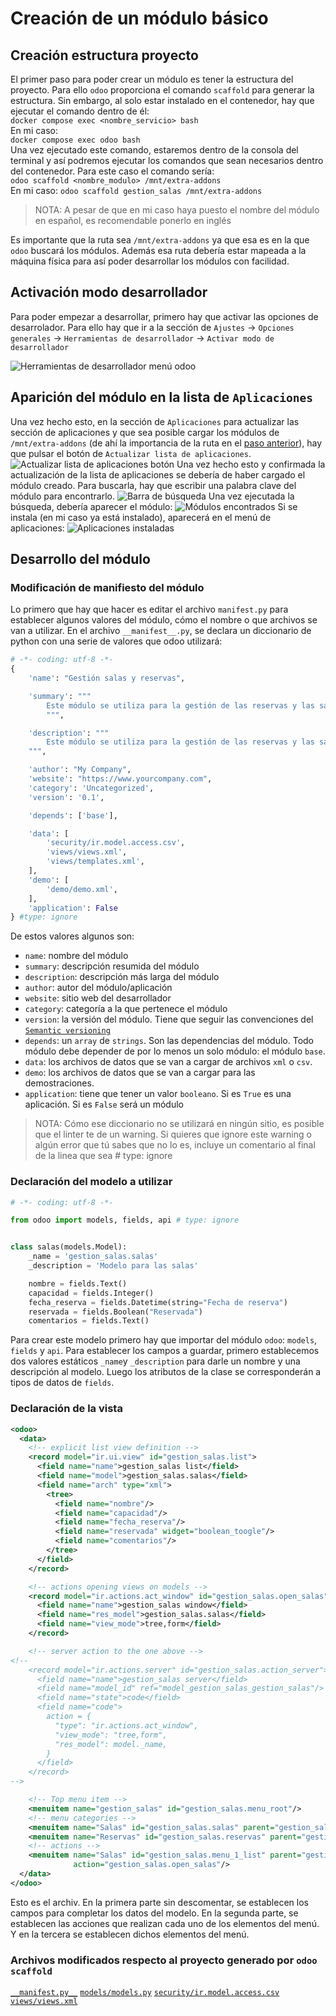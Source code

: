 # Creación de un módulo básico
## Creación estructura proyecto
El primer paso para poder crear un módulo es tener la estructura del proyecto. Para ello `odoo` proporciona el comando `scaffold` para generar la estructura. Sin embargo, al solo estar instalado en el contenedor, hay que ejecutar el comando dentro de él:  
`docker compose exec <nombre_servicio> bash`  
En mi caso:  
`docker compose exec odoo bash`  
Una vez ejecutado este comando, estaremos dentro de la consola del terminal y así podremos ejecutar los comandos que sean necesarios dentro del contenedor. Para este caso el comando sería:  
`odoo scaffold <nombre_modulo> /mnt/extra-addons`  
En mi caso:
`odoo scaffold gestion_salas /mnt/extra-addons`  

> 	NOTA: A pesar de que en mi caso haya puesto el nombre del módulo en español, es recomendable ponerlo en inglés

Es importante que la ruta sea `/mnt/extra-addons` ya que esa es en la que `odoo` buscará los módulos. Además esa ruta debería estar mapeada a la máquina física para así poder desarrollar los módulos con facilidad.  
## Activación modo desarrollador 
Para poder empezar a desarrollar, primero hay que activar las opciones de desarrolador. Para ello hay que ir a la sección de `Ajustes` -> `Opciones generales` -> `Herramientas de desarrollador` -> `Activar modo de desarrollador`  
  
![Herramientas de desarrollador menú odoo](./img/ajustes_desarrollador.png)  
## Aparición del módulo en la lista de `Aplicaciones`
Una vez hecho esto, en la sección de `Aplicaciones` para actualizar las sección de aplicaciones y que sea posible cargar los módulos de `/mnt/extra-addons` (de ahí la importancia de la ruta en el [paso anterior](#Creación%20estructura%20proyecto)), hay que pulsar el botón de `Actualizar lista de aplicaciones`.
![Actualizar lista de aplicaciones botón](./img/aplicaciones.png)
Una vez hecho esto y confirmada la actualización de la lista de aplicaciones se debería de haber cargado el módulo creado. Para buscarla, hay que escribir una palabra clave del módulo para encontrarlo.
![Barra de búsqueda](./img/barra_busqueda.png)
Una vez ejecutada la búsqueda, debería aparecer el módulo:
![Módulos encontrados](./img/modulos_busqueda.png)
Si se instala (en mi caso ya está instalado), aparecerá en el menú de aplicaciones:
![Aplicaciones instaladas](./img/aplicaciones_instaladas.png)
## Desarrollo del módulo
### Modificación de manifiesto del módulo
Lo primero que hay que hacer es editar el archivo `manifest.py` para establecer algunos valores del módulo, cómo el nombre o que archivos se van a utilizar.
En el archivo `__manifest__.py`, se declara un diccionario de python con una serie de valores que odoo utilizará:
```python
# -*- coding: utf-8 -*-
{
    'name': "Gestión salas y reservas",

    'summary': """
        Este módulo se utiliza para la gestión de las reservas y las salas de una empresa
        """,

    'description': """
        Este módulo se utiliza para la gestión de las reservas y las salas de una empresa, para así llevarlas a cabo de manera más ordenada y eficiente
    """,

    'author': "My Company",
    'website': "https://www.yourcompany.com",
    'category': 'Uncategorized',
    'version': '0.1',

    'depends': ['base'],

    'data': [
        'security/ir.model.access.csv',
        'views/views.xml',
        'views/templates.xml',
    ],
    'demo': [
        'demo/demo.xml',
    ],
    'application': False
} #type: ignore
```
De estos valores algunos son:
- `name`: nombre del módulo
- `summary`: descripción resumida del módulo
- `description`: descripción más larga del módulo
- `author`: autor del módulo/aplicación
- `website`: sitio web del desarrollador
- `category`: categoría a la que pertenece el módulo
- `version`: la versión del módulo. Tiene que seguir las convenciones del [`Semantic versioning`](https://semver.org)
- `depends`: un `array` de `strings`. Son las dependencias del módulo. Todo módulo debe depender de por lo menos un solo módulo: el módulo `base`.
- `data`: los archivos de datos que se van a cargar de archivos `xml` o `csv`.
- `demo`: los archivos de datos que se van a cargar para las demostraciones.
- `application`: tiene que tener un valor `booleano`. Si es `True` es una aplicación. Si es `False` será un módulo
>	NOTA: Cómo ese diccionario no se utilizará en ningún sitio, es posible que el linter te de un warning. Si quieres que ignore este warning o algún error que tú sabes que no lo es, incluye un comentario al final de la linea que sea # type: ignore
### Declaración del modelo a utilizar
```python
# -*- coding: utf-8 -*-

from odoo import models, fields, api # type: ignore


class salas(models.Model):
    _name = 'gestion_salas.salas'
    _description = 'Modelo para las salas'

    nombre = fields.Text()
    capacidad = fields.Integer()
    fecha_reserva = fields.Datetime(string="Fecha de reserva")
    reservada = fields.Boolean("Reservada")
    comentarios = fields.Text()
```
Para crear este modelo primero hay que importar del módulo `odoo`: `models`, `fields` y `api`.
Para establecer los campos a guardar, primero establecemos dos valores estáticos `_name`y `_description` para darle un nombre y una descripción al modelo. 
Luego los atributos de la clase se corresponderán a tipos de datos de `fields`.
### Declaración de la vista

```xml
<odoo>
  <data>
    <!-- explicit list view definition -->
    <record model="ir.ui.view" id="gestion_salas.list">
      <field name="name">gestion_salas list</field>
      <field name="model">gestion_salas.salas</field>
      <field name="arch" type="xml">
        <tree>
          <field name="nombre"/>
          <field name="capacidad"/>
          <field name="fecha_reserva"/>
          <field name="reservada" widget="boolean_toogle"/>
          <field name="comentarios"/>
        </tree>
      </field>
    </record>

    <!-- actions opening views on models -->
    <record model="ir.actions.act_window" id="gestion_salas.open_salas">
      <field name="name">gestion_salas window</field>
      <field name="res_model">gestion_salas.salas</field>
      <field name="view_mode">tree,form</field>
    </record>

    <!-- server action to the one above -->
<!--
    <record model="ir.actions.server" id="gestion_salas.action_server">
      <field name="name">gestion_salas server</field>
      <field name="model_id" ref="model_gestion_salas_gestion_salas"/>
      <field name="state">code</field>
      <field name="code">
        action = {
          "type": "ir.actions.act_window",
          "view_mode": "tree,form",
          "res_model": model._name,
        }
      </field>
    </record>
-->

    <!-- Top menu item -->
    <menuitem name="gestion_salas" id="gestion_salas.menu_root"/>
    <!-- menu categories -->
    <menuitem name="Salas" id="gestion_salas.salas" parent="gestion_salas.menu_root"/>
    <menuitem name="Reservas" id="gestion_salas.reservas" parent="gestion_salas.menu_root"/>
    <!-- actions -->
    <menuitem name="Salas" id="gestion_salas.menu_1_list" parent="gestion_salas.salas"
              action="gestion_salas.open_salas"/>
  </data>
</odoo>
```
Esto es el archiv. En la primera parte sin descomentar, se establecen los campos para completar los datos del modelo.
En la segunda parte, se establecen las acciones que realizan cada uno de los elementos del menú.
Y en la tercera se establecen dichos elementos del menú.
### Archivos modificados respecto al proyecto generado por `odoo scaffold`
[`__manifest.py__`](./manifest.md)
[`models/models.py`](./models.md)
[`security/ir.model.access.csv`](./ir.model.access.md)
[`views/views.xml`](./views.md)